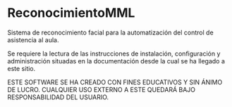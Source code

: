 # ReconocimientoMML

Sistema de reconocimiento facial para la automatización del control de asistencia al aula.

Se requiere la lectura de las instrucciones de instalación, configuración y administración
situadas en la documentación desde la cual se ha llegado a este sitio.

ESTE SOFTWARE SE HA CREADO CON FINES EDUCATIVOS Y SIN ÁNIMO DE LUCRO.
CUALQUIER USO EXTERNO A ESTE QUEDARÁ BAJO RESPONSABILIDAD DEL USUARIO.
